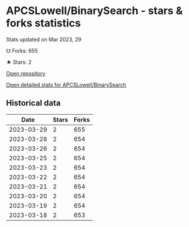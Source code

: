 # APCSLowell/BinarySearch - stars & forks statistics

Stats updated on Mar 2023, 29

☋ Forks: 655

★ Stars: 2

[Open repository](https://github.com/APCSLowell/BinarySearch)

[Open detailed stats for APCSLowell/BinarySearch](https://reviewgithub.com/rep/APCSLowell/BinarySearch)

## Historical data
| Date | Stars | Forks |
|------|-------|-------|
| 2023-03-29 | 2 | 655 | 
| 2023-03-28 | 2 | 654 | 
| 2023-03-26 | 2 | 654 | 
| 2023-03-25 | 2 | 654 | 
| 2023-03-23 | 2 | 654 | 
| 2023-03-22 | 2 | 654 | 
| 2023-03-21 | 2 | 654 | 
| 2023-03-20 | 2 | 654 | 
| 2023-03-19 | 2 | 654 | 
| 2023-03-18 | 2 | 653 | 

